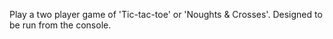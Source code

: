 Play a two player game of 'Tic-tac-toe' or 'Noughts & Crosses'. Designed to be run from the console.

